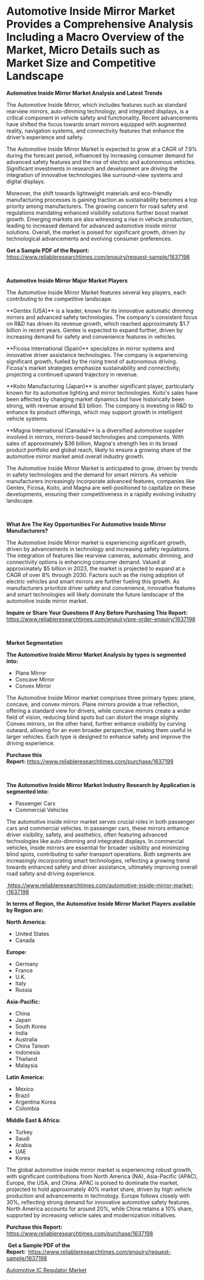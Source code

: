 <p><h1>Automotive Inside Mirror Market Provides a Comprehensive Analysis Including a Macro Overview of the Market, Micro Details such as Market Size and Competitive Landscape</h1></p><p><strong>Automotive Inside Mirror Market Analysis and Latest Trends</strong></p>
<p><p>The Automotive Inside Mirror, which includes features such as standard rearview mirrors, auto-dimming technology, and integrated displays, is a critical component in vehicle safety and functionality. Recent advancements have shifted the focus towards smart mirrors equipped with augmented reality, navigation systems, and connectivity features that enhance the driver’s experience and safety. </p><p>The Automotive Inside Mirror Market is expected to grow at a CAGR of 7.9% during the forecast period, influenced by increasing consumer demand for advanced safety features and the rise of electric and autonomous vehicles. Significant investments in research and development are driving the integration of innovative technologies like surround-view systems and digital displays. </p><p>Moreover, the shift towards lightweight materials and eco-friendly manufacturing processes is gaining traction as sustainability becomes a top priority among manufacturers. The growing concern for road safety and regulations mandating enhanced visibility solutions further boost market growth. Emerging markets are also witnessing a rise in vehicle production, leading to increased demand for advanced automotive inside mirror solutions. Overall, the market is poised for significant growth, driven by technological advancements and evolving consumer preferences.</p></p>
<p><strong>Get a Sample PDF of the Report:&nbsp;</strong> <a href="https://www.reliableresearchtimes.com/enquiry/request-sample/1637198?utm_campaign=2719&utm_medium=2&utm_source=Github&utm_content=ia&utm_term=23032025&utm_id=automotive-inside-mirror">https://www.reliableresearchtimes.com/enquiry/request-sample/1637198</a></p>
<p>&nbsp;</p>
<p><strong>Automotive Inside Mirror Major Market Players</strong></p>
<p><p>The Automotive Inside Mirror Market features several key players, each contributing to the competitive landscape. </p><p>**Gentex (USA)** is a leader, known for its innovative automatic dimming mirrors and advanced safety technologies. The company's consistent focus on R&D has driven its revenue growth, which reached approximately $1.7 billion in recent years. Gentex is expected to expand further, driven by increasing demand for safety and convenience features in vehicles.</p><p>**Ficosa International (Spain)** specializes in mirror systems and innovative driver assistance technologies. The company is experiencing significant growth, fueled by the rising trend of autonomous driving. Ficosa's market strategies emphasize sustainability and connectivity, projecting a continued upward trajectory in revenue.</p><p>**Koito Manufacturing (Japan)** is another significant player, particularly known for its automotive lighting and mirror technologies. Koito's sales have been affected by changing market dynamics but have historically been strong, with revenue around $3 billion. The company is investing in R&D to enhance its product offerings, which may support growth in intelligent vehicle systems.</p><p>**Magna International (Canada)** is a diversified automotive supplier involved in mirrors, mirrors-based technologies and components. With sales of approximately $36 billion, Magna's strength lies in its broad product portfolio and global reach, likely to ensure a growing share of the automotive mirror market amid overall industry growth. </p><p>The Automotive Inside Mirror Market is anticipated to grow, driven by trends in safety technologies and the demand for smart mirrors. As vehicle manufacturers increasingly incorporate advanced features, companies like Gentex, Ficosa, Koito, and Magna are well-positioned to capitalize on these developments, ensuring their competitiveness in a rapidly evolving industry landscape.</p></p>
<p>&nbsp;</p>
<p><strong>What Are The Key Opportunities For Automotive Inside Mirror Manufacturers?</strong></p>
<p><p>The Automotive Inside Mirror market is experiencing significant growth, driven by advancements in technology and increasing safety regulations. The integration of features like rearview cameras, automatic dimming, and connectivity options is enhancing consumer demand. Valued at approximately $5 billion in 2023, the market is projected to expand at a CAGR of over 8% through 2030. Factors such as the rising adoption of electric vehicles and smart mirrors are further fueling this growth. As manufacturers prioritize driver safety and convenience, innovative features and smart technologies will likely dominate the future landscape of the automotive inside mirror market.</p></p>
<p><strong>Inquire or Share Your Questions If Any Before Purchasing This Report:</strong> <a href="https://www.reliableresearchtimes.com/enquiry/pre-order-enquiry/1637198?utm_campaign=2719&utm_medium=2&utm_source=Github&utm_content=ia&utm_term=23032025&utm_id=automotive-inside-mirror">https://www.reliableresearchtimes.com/enquiry/pre-order-enquiry/1637198</a></p>
<p>&nbsp;</p>
<p><strong>Market Segmentation</strong></p>
<p><strong>The Automotive Inside Mirror Market Analysis by types is segmented into:</strong></p>
<p><ul><li>Plane Mirror</li><li>Concave Mirror</li><li>Convex Mirror</li></ul></p>
<p><p>The Automotive Inside Mirror market comprises three primary types: plane, concave, and convex mirrors. Plane mirrors provide a true reflection, offering a standard view for drivers, while concave mirrors create a wider field of vision, reducing blind spots but can distort the image slightly. Convex mirrors, on the other hand, further enhance visibility by curving outward, allowing for an even broader perspective, making them useful in larger vehicles. Each type is designed to enhance safety and improve the driving experience.</p></p>
<p><strong>Purchase this Report:&nbsp;</strong><a href="https://www.reliableresearchtimes.com/purchase/1637198?utm_campaign=2719&utm_medium=2&utm_source=Github&utm_content=ia&utm_term=23032025&utm_id=automotive-inside-mirror">https://www.reliableresearchtimes.com/purchase/1637198</a></p>
<p>&nbsp;</p>
<p><strong>The Automotive Inside Mirror Market Industry Research by Application is segmented into:</strong></p>
<p><ul><li>Passenger Cars</li><li>Commercial Vehicles</li></ul></p>
<p><p>The automotive inside mirror market serves crucial roles in both passenger cars and commercial vehicles. In passenger cars, these mirrors enhance driver visibility, safety, and aesthetics, often featuring advanced technologies like auto-dimming and integrated displays. In commercial vehicles, inside mirrors are essential for broader visibility and minimizing blind spots, contributing to safer transport operations. Both segments are increasingly incorporating smart technologies, reflecting a growing trend towards enhanced safety and driver assistance, ultimately improving overall road safety and driving experience.</p></p>
<p><a href="https://www.reliableresearchtimes.com/automotive-inside-mirror-market-r1637198?utm_campaign=2719&utm_medium=2&utm_source=Github&utm_content=ia&utm_term=23032025&utm_id=automotive-inside-mirror">&nbsp;https://www.reliableresearchtimes.com/automotive-inside-mirror-market-r1637198</a></p>
<p><strong>In terms of Region, the Automotive Inside Mirror Market Players available by Region are:</strong></p>
<p>
    <p> <strong> North America: </strong>
        <ul>
            <li>United States</li>
            <li>Canada</li>
        </ul>
        </p> 
    <p> <strong> Europe: </strong>
        <ul>
            <li>Germany</li>
            <li>France</li>
            <li>U.K.</li>
            <li>Italy</li>
            <li>Russia</li>
        </ul>
        </p> 
    <p> <strong> Asia-Pacific: </strong>
        <ul>
            <li>China</li>
            <li>Japan</li>
            <li>South Korea</li>
            <li>India</li>
            <li>Australia</li>
            <li>China Taiwan</li>
            <li>Indonesia</li>
            <li>Thailand</li>
            <li>Malaysia</li>
        </ul>
        </p> 
    <p> <strong> Latin America: </strong>
        <ul>
            <li>Mexico</li>
            <li>Brazil</li>
            <li>Argentina Korea</li>
            <li>Colombia</li>
        </ul>
        </p> 
    <p> <strong> Middle East & Africa: </strong>
        <ul>
            <li>Turkey</li>
            <li>Saudi</li>
            <li>Arabia</li>
            <li>UAE</li>
            <li>Korea</li>
        </ul>
    </p>
    </p>
<p><p>The global automotive inside mirror market is experiencing robust growth, with significant contributions from North America (NA), Asia-Pacific (APAC), Europe, the USA, and China. APAC is poised to dominate the market, projected to hold approximately 40% market share, driven by high vehicle production and advancements in technology. Europe follows closely with 30%, reflecting strong demand for innovative automotive safety features. North America accounts for around 20%, while China retains a 10% share, supported by increasing vehicle sales and modernization initiatives.</p></p>
<p><strong>Purchase this Report: </strong><a href="https://www.reliableresearchtimes.com/purchase/1637198?utm_campaign=2719&utm_medium=2&utm_source=Github&utm_content=ia&utm_term=23032025&utm_id=automotive-inside-mirror">https://www.reliableresearchtimes.com/purchase/1637198</a></p>
<p>&nbsp;<strong>Get a Sample PDF of the Report:&nbsp;&nbsp;</strong><a href="https://www.reliableresearchtimes.com/enquiry/request-sample/1637198?utm_campaign=2719&utm_medium=2&utm_source=Github&utm_content=ia&utm_term=23032025&utm_id=automotive-inside-mirror">https://www.reliableresearchtimes.com/enquiry/request-sample/1637198</a></p>
<p><strong></strong></p>
<p><p><a href="https://github.com/tumacaakesha78/Market-Research-Report-List-1/blob/main/automotive-ic-regulator-market.md?utm_campaign=2719&utm_medium=2&utm_source=Github&utm_content=ia&utm_term=23032025&utm_id=automotive-inside-mirror">Automotive IC Regulator Market</a></p></p>